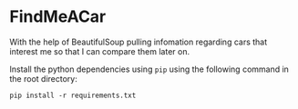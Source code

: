 # FindMeACar
With the help of BeautifulSoup pulling infomation regarding cars that interest me so that I can compare them later on.

Install the python dependencies using `pip` using the following command in the root directory:
```
pip install -r requirements.txt
```

